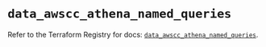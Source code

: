 # `data_awscc_athena_named_queries`

Refer to the Terraform Registry for docs: [`data_awscc_athena_named_queries`](https://registry.terraform.io/providers/hashicorp/awscc/0.70.0/docs/data-sources/athena_named_queries).
